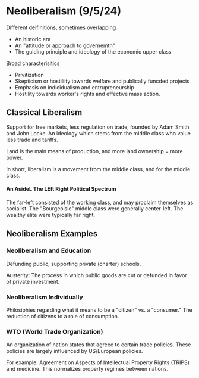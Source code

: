 # Neoliberalism (9/5/24)

Different deifinitions, sometimes overlapping
- An historic era
- An "attitude or approach to governemtn"
- The guiding principle and ideology of the economic upper class

Broad characterisitics
- Privitization
- Skepticism or hostiliity towards welfare and publically funcded projects
- Emphasis on indicidualism and entrupreneurship
- Hostility towards worker's rights and effective mass action.

## Classical Liberalism 

Support for free markets, less regulation on trade, founded by Adam Smith and John Locke.
An ideology which stems from the middle class who value less trade and tariffs.

Land is the main means of production, and more land ownership = more power.

In short, liberalism is a movement from the middle class, and for the middle class.

#### An AsideL The LEft Right Political Spectrum

The far-left consisted of the working class, and may proclaim themselves as socialist.
The "Bourgeoisie" middle class were generally center-left. 
The wealthy elite were typically far right.

## Neoliberalism Examples

### Neoliberalism and Education
Defunding public, supporting private (charter) schools.

Austerity: The process in which public goods are cut or defunded in favor of
private investment.

### Neoliberalism Individually

Philosiphies regarding what it means to be a "citizen" vs. a "consumer." The reduction
of citizens to a role of consumption.

### WTO (World Trade Organization)

An organization of nation states that agreee to certain trade policies. These policies 
are largely influenced by US/European policies.

For example: Agreement on Aspects of Intellectual Property Rights (TRIPS) and medicine.
This normalizes property regimes between nations.
